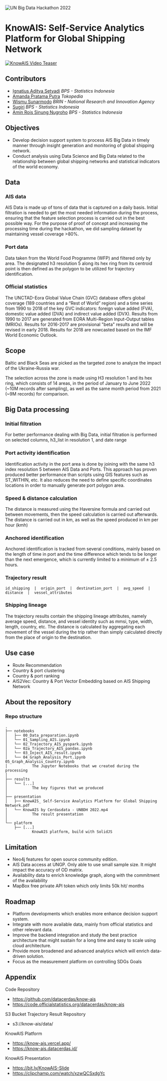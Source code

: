 ![UN Big Data Hackathon 2022](https://unstats.un.org/bigdata/assets/img/hackathon-web-banner.png "UNBDH 2022")

# KnowAIS: Self-Service Analytics Platform for Global Shipping Network

[![KnowAIS Video Teaser](https://imgur.com/a/RzOxkRz)](https://clipchamp.com/watch/xzwQCSxdgYc?utm_source=share&utm_medium=social&utm_campaign=watch)

<!-- *** -->

## Contributors
- [Ignatius Aditya Setyadi](https://www.linkedin.com/in/adityasetyadi/) *BPS - Statistics Indonesia*
- [Amanda Pratama Putra]() *Tokopedia*
- [Wismu Sunarmodo]() *BRIN - National Research and Innovation Agency*
- [Sugiri]() *BPS - Statistics Indonesia*
- [Amin Rois Sinung Nugroho]() *BPS - Statistics Indonesia*

## Objectives
* Develop decision support system to process AIS Big Data in timely manner through insight generation and monitoring of global shipping network.
* Conduct analysis using Data Science and Big Data related to the relationship between global shipping networks and statistical indicators of the world economy.

## Data

### AIS data

AIS Data is made up of tons of data that is captured on a daily basis. Initial filtration is needed to get the most needed information during the process, ensuring that the feature selection process is carried out in the best possible way.
For the purpose of proof of concept and increasing the processing time during the hackathon, we did sampling dataset by maintaining vessel coverage >80%.


### Port data

Data taken from the World Food Programme (WFP) and filtered only by area.
The designated h3 resolution 5 along its hex ring from its centroid point is then defined as the polygon to be utilized for trajectory identification.

### Official statistics

The UNCTAD-Eora Global Value Chain (GVC) database offers global coverage (189 countries and a “Rest of World” region) and a time series from 1990 to 2018 of the key GVC indicators: foreign value added (FVA), domestic value added (DVA) and indirect value added (DVX). 
Results from 1990 to 2017 are generated from EORA Multi-Region Input-Output tables (MRIOs). Results for 2016-2017 are provisional "beta" results and will be revised in early 2018. Results for 2018 are nowcasted based on the IMF World Economic Outlook.

## Scope

Baltic and Black Seas are picked as the targeted zone to analyze the impact of the Ukraine-Russia war.

The selection across the zone is made using H3 resolution 1 and its hex ring, which consists of 14 areas, in the period of January to June 2022 (~10M records after sampling), as well as the same month period from 2021 (~9M records) for comparison.

## Big Data processing

### Initial filtration
For better performance dealing with Big Data, initial filtration is performed on selected columns, h3_list in resolution 1, and date range

### Port activity identification
Identification activity in the port area is done by joining with the same h3 index resolution 5 between AIS Data and Ports. This approach has proven produced better performance than scripts using GIS features such as ST_WITHIN, etc. 
It also reduces the need to define specific coordinates locations in order to manually generate port polygon area.

### Speed & distance calculation
The distance is measured using the Haversine formula and carried out between movements, then the speed calculation is carried out afterwards.
The distance is carried out in km, as well as the speed produced in km per hour (kmh)

### Anchored identification
Anchored identification is tracked from several conditions, mainly based on the length of time in port and the time difference which tends to be longer than the next emergence, which is currently limited to a minimum of ± 2.5 hours.

### Trajectory result
```id_shipping  |  origin_port  |  destination_port  |  avg_speed  |  distance  |  vessel_attributes```


### Shipping lineage
The trajectory results contain the shipping lineage attributes, namely average speed, distance, and vessel identity such as mmsi, type, width, length, country, etc. 
The distance is calculated by aggregating each movement of the vessel during the trip rather than simply calculated directly from the place of origin to the destination.


## Use case
* Route Recommendation
* Country & port clustering 
* Country & port ranking
* AIS2Vec: Country & Port Vector Embedding based on AIS Shipping Network


## About the repository

### Repo structure

    .
    ├── notebooks
    │   ├── 00_Data_preparation.ipynb
    │   └── 01_Sampling_AIS.ipynb
    │   └── 02_Trajectory_AIS_pyspark.ipynb
    │   └── 02a_Trajectory_AIS_pandas.ipynb
    │   └── 03_Inject_AIS_result.ipynb
    │   └── 04_Graph_Analysis_Port.ipynb
    05_Graph_Analysis_Country.ipynb
    │           The Jupyter Notebooks that we created during the processing
    │
    ├── results
    │   └── [...]
    │           The key figures that we produced
    │
    ├── presentation
    │   ├── KnowAIS_ Self-Service Analytics Platform for Global Shipping Network.pdf
    │   └── KnowAIS by Cerdasdata - UNBDH 2022.mp4
    │           The result presentation
    │
    └── platform
        ├── [...]
                KnowAIS platform, build with SolidJS


## Limitation

* Neo4j features for open source community edition.
* AIS Data access at UNGP. Only able to use small sample size. It might impact the accuracy of OD matrix.
* Availability data to enrich knowledge graph, along with the commitment of the availability
* MapBox free private API token which only limits 50k hit/ months 


## Roadmap

* Platform developments which enables more enhance decision support system.
* Integrate with more available data, mainly from official statistics and other relevant data. 
* Improve the backend integration and study the best practice architecture that might sustain for a long time and easy to scale using cloud architecture.
* Provide more broadened and advanced analytics which will enrich data-driven solution.
* Focus as the measurement platform on controlling SDGs Goals


## Appendix
Code Repository
* https://github.com/datacerdas/know-ais 
* https://code.officialstatistics.org/datacerdas/know-ais 

S3 Bucket Trajectory Result Repository
* s3://know-ais/data/ 

KnowAIS Platform
* https://know-ais.vercel.app/ 
* https://know-ais.datacerdas.id/

KnowAIS Presentation
* https://bit.ly/KnowAIS-Slide 
* https://clipchamp.com/watch/xzwQCSxdgYc 



